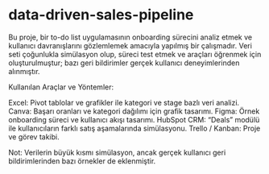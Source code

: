 # data-driven-sales-pipeline
Bu proje, bir to-do list uygulamasının onboarding sürecini analiz etmek ve kullanıcı davranışlarını gözlemlemek amacıyla yapılmış bir çalışmadır. Veri seti çoğunlukla simülasyon olup, süreci test etmek ve araçları öğrenmek için oluşturulmuştur; bazı geri bildirimler gerçek kullanıcı deneyimlerinden alınmıştır.

Kullanılan Araçlar ve Yöntemler:

Excel: Pivot tablolar ve grafikler ile kategori ve stage bazlı veri analizi.
Canva: Başarı oranları ve kategori dağılımı için grafik tasarımı.
Figma: Örnek onboarding süreci ve kullanıcı akışı tasarımı.
HubSpot CRM: “Deals” modülü ile kullanıcıların farklı satış aşamalarında simülasyonu.
Trello / Kanban: Proje ve görev takibi.

Not: Verilerin büyük kısmı simülasyon, ancak gerçek kullanıcı geri bildirimlerinden bazı örnekler de eklenmiştir.
